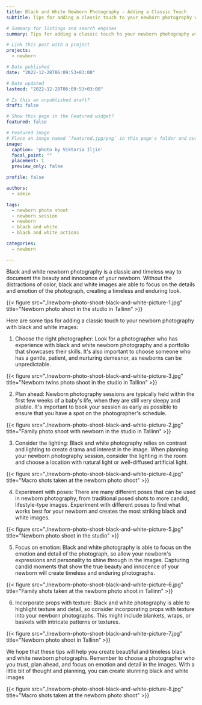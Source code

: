 ```yaml
---
title: Black and White Newborn Photography - Adding a Classic Touch
subtitle: Tips for adding a classic touch to your newborn photography with black and white images

# Summary for listings and search engines
summary: Tips for adding a classic touch to your newborn photography with black and white images

# Link this post with a project
projects: 
  - newborn

# Date published
date: "2022-12-28T06:09:53+03:00"

# Date updated
lastmod: "2022-12-28T06:09:53+03:00"

# Is this an unpublished draft?
draft: false

# Show this page in the Featured widget?
featured: false

# Featured image
# Place an image named `featured.jpg/png` in this page's folder and customize its options here.
image:
  caption: 'photo by Viktoria Iljin'
  focal_point: ""
  placement: 1
  preview_only: false

profile: false

authors:
  - admin

tags:
  - newborn photo shoot
  - newborn session
  - newborn
  - black and white
  - black and white actions

categories:
  - newborn

---
```

Black and white newborn photography is a classic and timeless way to document the beauty and innocence of your newborn. Without the distractions of color, black and white images are able to focus on the details and emotion of the photograph, creating a timeless and enduring look. 

{{< figure src="./newborn-photo-shoot-black-and-white-picture-1.jpg" title="Newborn photo shoot in the studio in Tallinn" >}}

Here are some tips for adding a classic touch to your newborn photography with black and white images:

1. Choose the right photographer: Look for a photographer who has experience with black and white newborn photography and a portfolio that showcases their skills. It's also important to choose someone who has a gentle, patient, and nurturing demeanor, as newborns can be unpredictable.

{{< figure src="./newborn-photo-shoot-black-and-white-picture-3.jpg" title="Newborn twins photo shoot in the studio in Tallinn" >}}

2. Plan ahead: Newborn photography sessions are typically held within the first few weeks of a baby's life, when they are still very sleepy and pliable. It's important to book your session as early as possible to ensure that you have a spot on the photographer's schedule.

{{< figure src="./newborn-photo-shoot-black-and-white-picture-2.jpg" title="Family photo shoot with newborn in the studio in Tallinn" >}}

3. Consider the lighting: Black and white photography relies on contrast and lighting to create drama and interest in the image. When planning your newborn photography session, consider the lighting in the room and choose a location with natural light or well-diffused artificial light.

{{< figure src="./newborn-photo-shoot-black-and-white-picture-4.jpg" title="Macro shots taken at the newborn photo shoot" >}}

4. Experiment with poses: There are many different poses that can be used in newborn photography, from traditional posed shots to more candid, lifestyle-type images. Experiment with different poses to find what works best for your newborn and creates the most striking black and white images.

{{< figure src="./newborn-photo-shoot-black-and-white-picture-5.jpg" title="Newborn photo shoot in the studio" >}}

5. Focus on emotion: Black and white photography is able to focus on the emotion and detail of the photograph, so allow your newborn's expressions and personality to shine through in the images. Capturing candid moments that show the true beauty and innocence of your newborn will create timeless and enduring photographs.

{{< figure src="./newborn-photo-shoot-black-and-white-picture-6.jpg" title="Family shots taken at the newborn photo shoot in Tallinn" >}}

6. Incorporate props with texture: Black and white photography is able to highlight texture and detail, so consider incorporating props with texture into your newborn photographs. This might include blankets, wraps, or baskets with intricate patterns or textures.

{{< figure src="./newborn-photo-shoot-black-and-white-picture-7.jpg" title="Newborn photo shoot in Tallinn" >}}

We hope that these tips will help you create beautiful and timeless black and white newborn photographs. Remember to choose a photographer who you trust, plan ahead, and focus on emotion and detail in the images. With a little bit of thought and planning, you can create stunning black and white images

{{< figure src="./newborn-photo-shoot-black-and-white-picture-8.jpg" title="Macro shots taken at the newborn photo shoot" >}}
